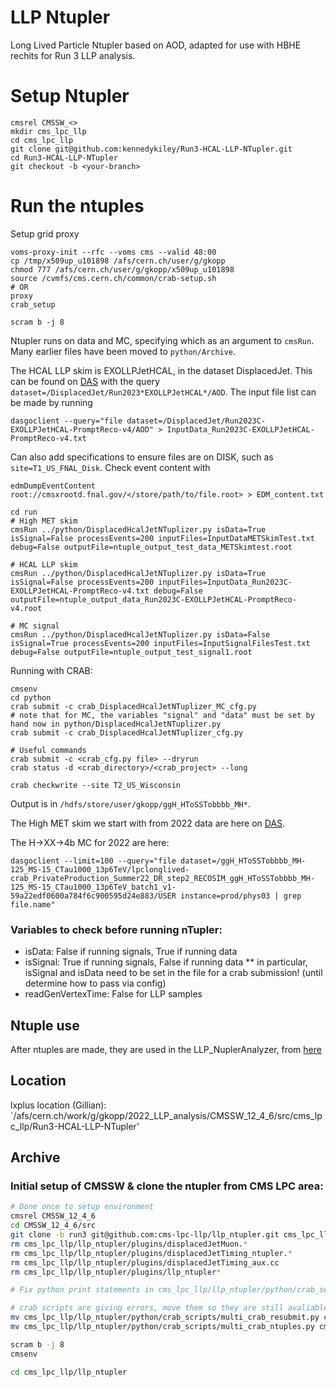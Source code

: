 # LLP Ntupler
Long Lived Particle Ntupler based on AOD, adapted for use with HBHE rechits for Run 3 LLP analysis.

# Setup Ntupler
```
cmsrel CMSSW_<>
mkdir cms_lpc_llp
cd cms_lpc_llp
git clone git@github.com:kennedykiley/Run3-HCAL-LLP-NTupler.git
cd Run3-HCAL-LLP-NTupler
git checkout -b <your-branch>
```

# Run the ntuples
Setup grid proxy
```
voms-proxy-init --rfc --voms cms --valid 48:00
cp /tmp/x509up_u101898 /afs/cern.ch/user/g/gkopp
chmod 777 /afs/cern.ch/user/g/gkopp/x509up_u101898
source /cvmfs/cms.cern.ch/common/crab-setup.sh
# OR
proxy
crab_setup

scram b -j 8
```
Ntupler runs on data and MC, specifying which as an argument to `cmsRun`. Many earlier files have been moved to `python/Archive`. 

The HCAL LLP skim is EXOLLPJetHCAL, in the dataset DisplacedJet. This can be found on [DAS](https://cmsweb.cern.ch/das/request?view=list&limit=50&instance=prod%2Fglobal&input=dataset%3D%2FDisplacedJet%2FRun2023*EXOLLPJetHCAL*%2FAOD) with the query `dataset=/DisplacedJet/Run2023*EXOLLPJetHCAL*/AOD`. The input file list can be made by running 
```
dasgoclient --query="file dataset=/DisplacedJet/Run2023C-EXOLLPJetHCAL-PromptReco-v4/AOD" > InputData_Run2023C-EXOLLPJetHCAL-PromptReco-v4.txt
```
Can also add specifications to ensure files are on DISK, such as `site=T1_US_FNAL_Disk`. Check event content with
```
edmDumpEventContent root://cmsxrootd.fnal.gov/</store/path/to/file.root> > EDM_content.txt
```

```
cd run
# High MET skim
cmsRun ../python/DisplacedHcalJetNTuplizer.py isData=True isSignal=False processEvents=200 inputFiles=InputDataMETSkimTest.txt debug=False outputFile=ntuple_output_test_data_METSkimtest.root

# HCAL LLP skim
cmsRun ../python/DisplacedHcalJetNTuplizer.py isData=True isSignal=False processEvents=200 inputFiles=InputData_Run2023C-EXOLLPJetHCAL-PromptReco-v4.txt debug=False outputFile=ntuple_output_data_Run2023C-EXOLLPJetHCAL-PromptReco-v4.root

# MC signal 
cmsRun ../python/DisplacedHcalJetNTuplizer.py isData=False isSignal=True processEvents=200 inputFiles=InputSignalFilesTest.txt debug=False outputFile=ntuple_output_test_signal1.root
```

Running with CRAB:
```
cmsenv
cd python
crab submit -c crab_DisplacedHcalJetNTuplizer_MC_cfg.py 
# note that for MC, the variables "signal" and "data" must be set by hand now in python/DisplacedHcalJetNTuplizer.py
crab submit -c crab_DisplacedHcalJetNTuplizer_cfg.py

# Useful commands
crab submit -c <crab_cfg.py file> --dryrun
crab status -d <crab_directory>/<crab_project> --long

crab checkwrite --site T2_US_Wisconsin
```

Output is in `/hdfs/store/user/gkopp/ggH_HToSSTobbbb_MH*`.


The High MET skim we start with from 2022 data are here on [DAS](https://cmsweb.cern.ch/das/request?view=list&limit=50&instance=prod%2Fglobal&input=dataset%3D%2FJetMET%2FRun2022G-EXOHighMET-PromptReco-v1%2FRAW-RECO). 

The H->XX->4b MC for 2022 are here:
```
dasgoclient --limit=100 --query="file dataset=/ggH_HToSSTobbbb_MH-125_MS-15_CTau1000_13p6TeV/lpclonglived-crab_PrivateProduction_Summer22_DR_step2_RECOSIM_ggH_HToSSTobbbb_MH-125_MS-15_CTau1000_13p6TeV_batch1_v1-59a22edf0600a784f6c900595d24e883/USER instance=prod/phys03 | grep file.name"
```

### Variables to check before running nTupler:
* isData: False if running signals, True if running data
* isSignal: True if running signals, False if running data
  ** in particular, isSignal and isData need to be set in the file for a crab submission! (until determine how to pass via config)
* readGenVertexTime: False for LLP samples

## Ntuple use
After ntuples are made, they are used in the LLP_NuplerAnalyzer, from [here](https://github.com/gk199/Run3-HCAL-LLP-Analysis/tree/main)

## Location 

lxplus location (Gillian): `/afs/cern.ch/work/g/gkopp/2022_LLP_analysis/CMSSW_12_4_6/src/cms_lpc_llp/Run3-HCAL-LLP-NTupler'

## Archive

### Initial setup of CMSSW & clone the ntupler from CMS LPC area:
```bash
# Done once to setup environment
cmsrel CMSSW_12_4_6
cd CMSSW_12_4_6/src
git clone -b run3 git@github.com:cms-lpc-llp/llp_ntupler.git cms_lpc_llp/llp_ntupler
rm cms_lpc_llp/llp_ntupler/plugins/displacedJetMuon.*
rm cms_lpc_llp/llp_ntupler/plugins/displacedJetTiming_ntupler.*
rm cms_lpc_llp/llp_ntupler/plugins/displacedJetTiming_aux.cc
rm cms_lpc_llp/llp_ntupler/plugins/llp_ntupler*

# Fix python print statements in cms_lpc_llp/llp_ntupler/python/crab_scripts/multi_crab_ntuples.py and cms_lpc_llp/llp_ntupler/python/crab_scripts/multi_crab_resubmit.py to make compatible with python 3

# crab scripts are giving errors, move them so they are still avaliable for reference:
mv cms_lpc_llp/llp_ntupler/python/crab_scripts/multi_crab_resubmit.py cms_lpc_llp/llp_ntupler/python/crab_scripts/multi_crab_resubmit.py.old
mv cms_lpc_llp/llp_ntupler/python/crab_scripts/multi_crab_ntuples.py cms_lpc_llp/llp_ntupler/python/crab_scripts/multi_crab_ntuples.py.old

scram b -j 8
cmsenv

cd cms_lpc_llp/llp_ntupler
```